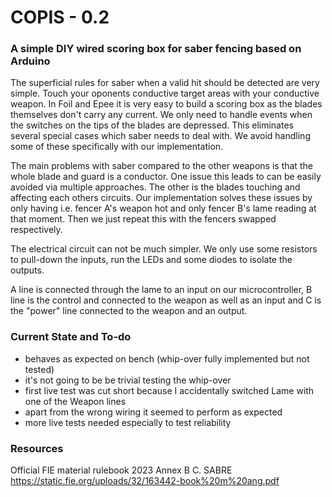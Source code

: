 # COPIS - 0.2
### A simple DIY wired scoring box for saber fencing based on Arduino

The superficial rules for saber when a valid hit should be detected are very simple. Touch your oponents conductive target areas with your conductive weapon.
In Foil and Epee it is very easy to build a scoring box as the blades themselves don't carry any current. We only need to handle events when the switches on the tips of the blades are depressed. This eliminates several special cases which saber needs to deal with.
We avoid handling some of these specifically with our implementation.

The main problems with saber compared to the other weapons is that the whole blade and guard is a conductor.
One issue this leads to can be easily avoided via multiple approaches. The other is the blades touching and affecting each others circuits.
Our implementation solves these issues by only having i.e. fencer A's weapon hot and only fencer B's lame reading at that moment.
Then we just repeat this with the fencers swapped respectively.

The electrical circuit can not be much simpler. We only use some resistors to pull-down the inputs, run the LEDs and some diodes to isolate the outputs.

A line is connected through the lame to an input on our microcontroller, B line is the control and connected to the weapon as well as an input and C is the "power" line connected to the weapon and an output.

### Current State and To-do

- behaves as expected on bench (whip-over fully implemented but not tested)
- it's not going to be be trivial testing the whip-over
- first live test was cut short because I accidentally switched Lame with one of the Weapon lines
- apart from the wrong wiring it seemed to perform as expected
- more live tests needed especially to test reliability

### Resources 

Official FIE material rulebook 2023 Annex B C. SABRE
https://static.fie.org/uploads/32/163442-book%20m%20ang.pdf
